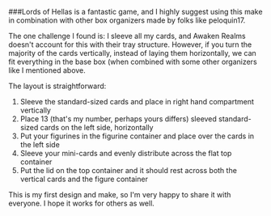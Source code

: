 ###Lords of Hellas is a fantastic game, and I highly suggest using this make in combination with other box organizers made by folks like peloquin17.

The one challenge I found is: I sleeve all my cards, and Awaken Realms doesn't account for this with their tray structure. However, if you turn the majority of the cards vertically, instead of laying them horizontally, we can fit everything in the base box (when combined with some other organizers like I mentioned above.

The layout is straightforward:

1. Sleeve the standard-sized cards and place in right hand compartment vertically
2. Place 13 (that's my number, perhaps yours differs) sleeved standard-sized cards on the left side, horizontally
3. Put your figurines in the figurine container and place over the cards in the left side
4. Sleeve your mini-cards and evenly distribute across the flat top container
5. Put the lid on the top container and it should rest across both the vertical cards and the figure container

This is my first design and make, so I'm very happy to share it with everyone. I hope it works for others as well.